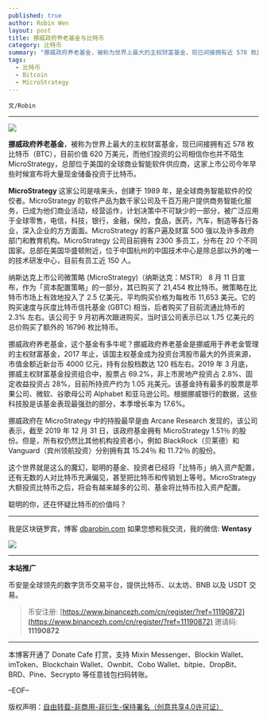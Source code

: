 ```yaml
---
published: true
author: Robin Wen
layout: post
title: 挪威政府养老基金与比特币
category: 比特币
summary: "挪威政府养老基金，被称为世界上最大的主权财富基金，现已间接拥有近 578 枚比特币（BTC），目前价值 620 万美元，而他们投资的公司相信你也并不陌生 MicroStrategy，总部位于美国的全球商业智能软件供应商，这家上市公司今年早些时候宣布将大量现金储备投资于比特币。这个世界就是这么的魔幻，聪明的基金、投资者已经将「比特币」纳入资产配置，还有无数的人对比特币充满偏见，甚至把比特币和传销划上等号。MicroStrategy 大额投资比特币之后，将会有越来越多的公司、基金将比特币拉入资产配置。"
tags:
  - 比特币
  - Bitcoin
  - MicroStrategy
---
```


`文/Robin`

***

![](https://cdn.dbarobin.com/v71e7al.png)

**挪威政府养老基金**，被称为世界上最大的主权财富基金，现已间接拥有近 578 枚比特币（BTC），目前价值 620 万美元，而他们投资的公司相信你也并不陌生 MicroStrategy，总部位于美国的全球商业智能软件供应商，这家上市公司今年早些时候宣布将大量现金储备投资于比特币。

**MicroStrategy** 这家公司是啥来头，创建于 1989 年，是全球商务智能软件的佼佼者。MicroStrategy 的软件产品为数千家公司及千百万用户提供商务智能化服务，已成为他们商业活动，经营运作，计划决策中不可缺少的一部分，被广泛应用于全球零售，电信，科技，银行，金融，保险，食品，医药，汽车，制造等各行各业，深入企业的方方面面。MicroStrategy 的客户遍及财富 500 强以及许多政府部门和教育机构。MicroStrategy 公司目前拥有 2300 多员工，分布在 20 个不同国家。总部在美国华盛顿附近，位于中国杭州的中国技术中心是除总部以外的唯一的技术研发中心，目前有员工近 150 人。

纳斯达克上市公司微策略 (MicroStrategy)（纳斯达克：MSTR） 8 月 11 日宣布，作为「资本配置策略」的一部分，其已购买了 21,454 枚比特币。微策略在比特币市场上有效地投入了 2.5 亿美元，平均购买价格为每枚币 11,653 美元。它的购买速度与灰度比特币信托基金 (GBTC) 相当，后者购买了目前流通比特币的 2.3% 左右。该公司于 9 月初再次跟进购买，当时该公司表示已以 1.75 亿美元的总价购买了额外的 16796 枚比特币。

挪威政府养老基金，这个基金有多牛呢？挪威政府养老基金是挪威用于养老金管理的主权财富基金，2017 年止，该国主权基金成为投资台湾股市最大的外资来源，市值金额近新台币 4000 亿元，持有台股档数达 120 档左右。2019 年 3 月底，挪威主权财富基金投资组合中，股票占 69.2%，非上市房地产投资占 2.8%、固定收益投资占 28%，目前所持资产约为 1.05 兆美元。该基金持有最多的股票是苹果公司、微软、谷歌母公司 Alphabet 和亚马逊公司。根据挪威银行的数据，这些科技股是该基金表现最强劲的部分，本季增长率为 17.6%。

挪威政府在 MicroStrategy 中的持股最早是由 Arcane Research 发现的，该公司表示，截至 2019 年 12 月 31 日，该政府基金拥有 MicroStrategy 1.51％ 的股份。但是，所有权仍然比其他机构投资者小，例如 BlackRock（贝莱德）和 Vanguard（宾州领航投资）分别拥有其 15.24％ 和 11.72％ 的股份。

这个世界就是这么的魔幻，聪明的基金、投资者已经将「比特币」纳入资产配置，还有无数的人对比特币充满偏见，甚至把比特币和传销划上等号。MicroStrategy 大额投资比特币之后，将会有越来越多的公司、基金将比特币拉入资产配置。

聪明的你，还在怀疑比特币的价值吗？

***

我是区块链罗宾，博客 [dbarobin.com](https://dbarobin.com/)
如果您想和我交流，我的微信: **Wentasy**

![](https://cdn.dbarobin.com/v4yywe2.png)

***

**本站推广**

币安是全球领先的数字货币交易平台，提供比特币、以太坊、BNB 以及 USDT 交易。

> 币安注册: [https://www.binancezh.com/cn/register/?ref=11190872](https://www.binancezh.com/cn/register/?ref=11190872)
> 邀请码: **11190872**

***

本博客开通了 Donate Cafe 打赏，支持 Mixin Messenger、Blockin Wallet、imToken、Blockchain Wallet、Ownbit、Cobo Wallet、bitpie、DropBit、BRD、Pine、Secrypto 等任意钱包扫码转账。

<center>
    <div class="--donate-button"
         data-button-id="f8b9df0d-af9a-460d-8258-d3f435445075"
    ></div>
</center>

–EOF–

版权声明：[自由转载-非商用-非衍生-保持署名（创意共享4.0许可证）](http://creativecommons.org/licenses/by-nc-nd/4.0/deed.zh)